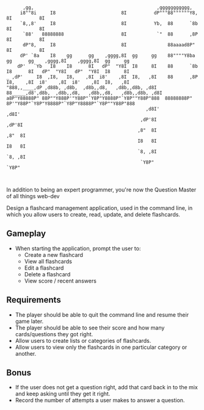 ```
      ,gg,                                             ,ggggggggggg,                                                 
     i8""8i     I8                        8I          dP"""88""""""Y8,                     8I          8I            
     `8,,8'     I8                        8I          Yb,  88      `8b                     8I          8I            
      `88'   88888888                     8I           `"  88      ,8P                     8I          8I            
      dP"8,     I8                        8I               88aaaad8P"                      8I          8I            
     dP' `8a    I8    gg      gg    ,gggg,8I  gg     gg    88""""Y8ba  gg      gg    ,gggg,8I    ,gggg,8I  gg     gg 
    dP'   `Yb   I8    I8      8I   dP"  "Y8I  I8     8I    88      `8b I8      8I   dP"  "Y8I   dP"  "Y8I  I8     8I 
_ ,dP'     I8  ,I8,   I8,    ,8I  i8'    ,8I  I8,   ,8I    88      ,8P I8,    ,8I  i8'    ,8I  i8'    ,8I  I8,   ,8I 
"888,,____,dP ,d88b, ,d8b,  ,d8b,,d8,   ,d8b,,d8b, ,d8I    88_____,d8',d8b,  ,d8b,,d8,   ,d8b,,d8,   ,d8b,,d8b, ,d8I 
a8P"Y88888P" 88P""Y888P'"Y88P"`Y8P"Y8888P"`Y8P""Y88P"888  88888888P"  8P'"Y88P"`Y8P"Y8888P"`Y8P"Y8888P"`Y8P""Y88P"888
                                                   ,d8I'                                                        ,d8I'
                                                 ,dP'8I                                                       ,dP'8I 
                                                ,8"  8I                                                      ,8"  8I 
                                                I8   8I                                                      I8   8I 
                                                `8, ,8I                                                      `8, ,8I 
                                                 `Y8P"                                                        `Y8P"  
 
                                                        
```

In addition to being an expert programmer, you're now the Question Master of all things web-dev

Design a flashcard management application, used in the command line, in which you allow users to create, read, update, and delete flashcards.

## Gameplay

- When starting the application, prompt the user to:
  - Create a new flashcard
  - View all flashcards
  - Edit a flashcard
  - Delete a flashcard
  - View score / recent answers

## Requirements

- The player should be able to quit the command line and resume their game later.
- The player should be able to see their score and how many cards/questions they got right.
- Allow users to create lists or categories of flashcards.
- Allow users to view only the flashcards in one particular category or another.



## Bonus

- If the user does not get a question right, add that card back in to the mix and keep asking until they get it right.
- Record the number of attempts a user makes to answer a question.

